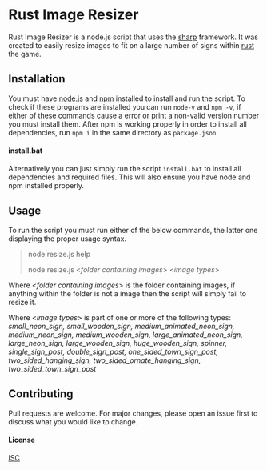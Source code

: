 # Rust Image Resizer
Rust Image Resizer is a node.js script that uses the [sharp](https://www.npmjs.com/package/sharp) framework. It was created to easily resize images to fit on a large number of signs within [rust](https://en.wikipedia.org/wiki/Rust_(video_game)) the game.

## Installation
You must have [node.js](https://nodejs.org/en/) and [npm](https://docs.npmjs.com/downloading-and-installing-node-js-and-npm) installed to install and run the script.
To check if these programs are installed you can run `node-v` and `npm -v`, if either of these commands cause a error or print a non-valid version number you must install them.
After npm is working properly in order to install all dependencies, run `npm i` in the same directory as `package.json`.
#### install.bat
Alternatively you can just simply run the script `install.bat` to install all dependencies and required files. This will also ensure you have node and npm installed properly.
## Usage
To run the script you must run either of the below commands, the latter one displaying the proper usage syntax.

>node resize.js help
>
>node resize.js <*folder containing images*> <*image types*>

Where <*folder containing images*> is the folder containing images, if anything within the folder is not a image then the script will simply fail to resize it.

Where <*image types*> is part of one or more of the following types:<br>
*small_neon_sign, small_wooden_sign, medium_animated_neon_sign, medium_neon_sign, medium_wooden_sign, large_animated_neon_sign, large_neon_sign, large_wooden_sign, huge_wooden_sign, spinner, single_sign_post, double_sign_post, one_sided_town_sign_post, two_sided_hanging_sign, two_sided_ornate_hanging_sign, two_sided_town_sign_post*


## Contributing
Pull requests are welcome. For major changes, please open an issue first to discuss what you would like to change.

#### License
[ISC](https://choosealicense.com/licenses/isc/)
